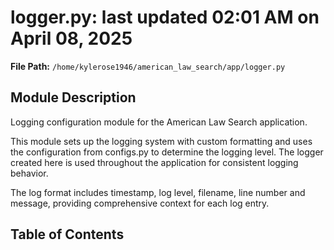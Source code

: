 # logger.py: last updated 02:01 AM on April 08, 2025

**File Path:** `/home/kylerose1946/american_law_search/app/logger.py`

## Module Description

Logging configuration module for the American Law Search application.

This module sets up the logging system with custom formatting and uses the
configuration from configs.py to determine the logging level. The logger created
here is used throughout the application for consistent logging behavior.

The log format includes timestamp, log level, filename, line number and message,
providing comprehensive context for each log entry.

## Table of Contents
